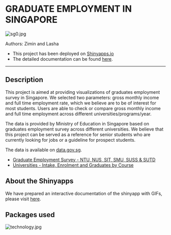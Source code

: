 
# GRADUATE EMPLOYMENT IN SINGAPORE
![sg0.jpg](www/sg0.jpg)

Authors: Zimin and Lasha

- This project has been deployed on [Shinyapps.io](https://gesurvey.shinyapps.io/Graduate-Employment-Survey/)
- The detailed documentation can be found [here](https://gesurvey.shinyapps.io/Graduate-Employment-Survey/).

-------

## Description

This project is aimed at providing visualizations of graduates employment survey in Singapore. We selected two parameters: gross monthly income and full time employment rate, which we believe are to be of interest for most students. Users are able to check or compare gross monthly income and full time employment across different universities/programs/year.

The data is provided by Ministry of Education in Singapore based on graduates employment survey across different universities. We believe that this project can be served as a reference for senior students who are currently looking for jobs or a guideline for prospect students.

The data is available on [data.gov.sg](https://data.gov.sg/).
- [Graduate Employment Survey - NTU, NUS, SIT, SMU, SUSS & SUTD](https://data.gov.sg/dataset/graduate-employment-survey-ntu-nus-sit-smu-suss-sutd)
- [Universities - Intake, Enrolment and Graduates by Course](https://data.gov.sg/dataset/universities-intake-enrolment-and-graduates-by-course)

## About the Shinyapps

We have prepared an interactive documentation of the shinyapp with GIFs, please visit [here](https://gesurvey.shinyapps.io/Graduate-Employment-Survey/).


## Packages used

![technology.jpg](www/technology.jpg)
    
